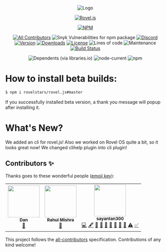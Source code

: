 <div align="center"><p><img src="https://cdn.discordapp.com/attachments/775220204699385886/800004524718424074/Screenshot_20210116-1940022.png" alt="Logo"></p>
<p><a href="https://npmjs.com/package/rovel.js"><img src="https://img.shields.io/static/v1?label=rovel&amp;message=js&amp;color=red&amp;style=for-the-badge&amp;logo=npm" alt="Rovel.js"></a></p>
<p><a href="https://nodei.co/npm/rovel.js/"><img src="https://nodei.co/npm/rovel.js.png?downloads=true&amp;downloadRank=true&amp;stars=true" alt="NPM"></a></p>
<p><a href="#contributors-"><img src="https://img.shields.io/github/all-contributors/rovelstars/rovel.js?color=%23ff0000&amp;label=rovel.js%20contributors&amp;logo=undertale&amp;logoColor=%23ff0000&amp;style=for-the-badge" alt="All Contributors"></a>
<img src="https://img.shields.io/snyk/vulnerabilities/npm/rovel.js?logo=awesome%20lists&amp;logoColor=white&amp;style=for-the-badge" alt="Snyk Vulnerabilities for npm package">
<a href="https://discord.gg/953XCpHbKF"><img src="https://img.shields.io/discord/602906543356379156?color=%237289da&amp;label=chat%20with%20us&amp;logo=discord&amp;style=for-the-badge" alt="Discord"></a>
<a href="https://npmjs.com/package/rovel.js"><img src="https://img.shields.io/npm/v/rovel.js?color=red&amp;label=rovel.js&amp;style=for-the-badge" alt="Version"></a>
<a href="https://registry.npmjs.org/rovel.js/-/rovel.js-1.1.9.tgz"><img src="https://img.shields.io/npm/dm/rovel.js?color=red&amp;label=rovel.js%20downloads&amp;logo=npm&amp;style=for-the-badge" alt="Downloads"></a>
<a href="https://npmjs.com/package/rovel.js"><img src="https://img.shields.io/npm/l/rovel.js?style=for-the-badge" alt="License"></a>
<img src="https://img.shields.io/tokei/lines/github/rovelstars/rovel.js?logo=github&amp;style=for-the-badge" alt="Lines of code">
<img src="https://img.shields.io/maintenance/yes/2025?label=rovel.js%20maintained%3F&amp;style=for-the-badge" alt="Maintenance">
<a href="https://github.com/rovelstars/rovel.js"><img src="https://img.shields.io/github/workflow/status/sayantan300/rovel.js/Node.js%20CI?label=nodejs%20build&amp;logo=github&amp;style=for-the-badge" alt="Build Status"></a></p>
<p><img src="https://img.shields.io/librariesio/dependents/npm/rovel.js?color=blue&amp;label=used%20by&amp;logo=npm&amp;style=for-the-badge" alt="Dependents (via libraries.io)">
<img src="https://img.shields.io/node/v/rovel.js?color=green&amp;label=requires%20node.js&amp;logo=node.js&amp;style=for-the-badge" alt="node-current">
<img src="https://img.shields.io/npm/v/rovel.js?color=green&amp;label=requires%20npm&amp;logo=npm&amp;style=for-the-badge" alt="npm"></p></div>

# How to install beta builds:
```bash
$ npm i rovelstars/rovel.js#master
```
If you successfully installed beta version, a thank you message will popup after installing it.

# What's New?
We added an cli for rovel.js! Also we worked on Rovel OS quite a bit, so it looks great now!
We changed clihelp plugin into cli plugin!

## Contributors ✨

Thanks goes to these wonderful people ([emoji key](https://allcontributors.org/docs/en/emoji-key)):

<!-- ALL-CONTRIBUTORS-LIST:START - Do not remove or modify this section -->
<!-- prettier-ignore-start -->
<!-- markdownlint-disable -->
<table>
  <tr>
    <td align="center"><a href="https://github.com/Dan23123"><img src="https://avatars.githubusercontent.com/u/67073659?v=4?s=100" width="100px;" alt=""/><br /><sub><b>Dan</b></sub></a><br /><a href="https://github.com/rovelstars/rovel.js/commits?author=Dan23123" title="Documentation">📖</a></td>
    <td align="center"><a href="https://github.com/Soulless-404"><img src="https://avatars.githubusercontent.com/u/61725851?v=4?s=100" width="100px;" alt=""/><br /><sub><b>Rahul Mishra</b></sub></a><br /><a href="https://github.com/rovelstars/rovel.js/commits?author=Soulless-404" title="Documentation">📖</a></td>
    <td align="center"><a href="https://status.rovelstars.ga"><img src="https://avatars.githubusercontent.com/u/62213554?v=4?s=100" width="100px;" alt=""/><br /><sub><b>sayantan300</b></sub></a><br /><a href="https://github.com/rovelstars/rovel.js/commits?author=sayantan300" title="Code">💻</a> <a href="#content-sayantan300" title="Content">🖋</a> <a href="#data-sayantan300" title="Data">🔣</a> <a href="https://github.com/rovelstars/rovel.js/commits?author=sayantan300" title="Documentation">📖</a> <a href="#design-sayantan300" title="Design">🎨</a> <a href="#ideas-sayantan300" title="Ideas, Planning, & Feedback">🤔</a> <a href="#question-sayantan300" title="Answering Questions">💬</a> <a href="#projectManagement-sayantan300" title="Project Management">📆</a> <a href="https://github.com/rovelstars/rovel.js/pulls?q=is%3Apr+reviewed-by%3Asayantan300" title="Reviewed Pull Requests">👀</a> <a href="https://github.com/rovelstars/rovel.js/commits?author=sayantan300" title="Tests">⚠️</a> <a href="#tutorial-sayantan300" title="Tutorials">✅</a></td>
  </tr>
</table>

<!-- markdownlint-restore -->
<!-- prettier-ignore-end -->

<!-- ALL-CONTRIBUTORS-LIST:END -->

This project follows the [all-contributors](https://github.com/all-contributors/all-contributors) specification. Contributions of any kind welcome!

